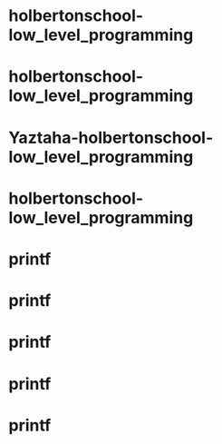 # holbertonschool-low_level_programming
# holbertonschool-low_level_programming
# Yaztaha-holbertonschool-low_level_programming
# holbertonschool-low_level_programming
# printf
# printf
# printf
# printf
# printf
